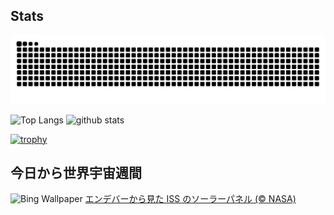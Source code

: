 ## Stats
<picture>
  <source media="(prefers-color-scheme: dark)" srcset="https://raw.githubusercontent.com/ba230t/ba230t/output/github-contribution-grid-snake-dark.svg">
  <source media="(prefers-color-scheme: light)" srcset="https://raw.githubusercontent.com/ba230t/ba230t/output/github-contribution-grid-snake.svg">
  <img alt="github contribution grid snake animation" src="https://raw.githubusercontent.com/ba230t/ba230t/output/github-contribution-grid-snake.svg">
</picture>

<p align="left">
  <img alt="Top Langs" height="150px" src="https://github-readme-stats.vercel.app/api/top-langs/?username=ba230t&layout=compact&theme=transparent" />
  <img alt="github stats" height="150px" src="https://github-readme-stats.vercel.app/api?username=ba230t&theme=transparent" />
</p>

[![trophy](https://github-profile-trophy.vercel.app/?username=ba230t&theme=transparent&column=7)](https://github.com/ryo-ma/github-profile-trophy)


<!-- Bing Wallpaper Start -->
## 今日から世界宇宙週間
![Bing Wallpaper](https://www.bing.com/th?id=OHR.DragonEndeavour_JA-JP7626531843_1920x1080.jpg&rf=LaDigue_1920x1080.jpg&pid=hp)
[エンデバーから見た ISS のソーラーパネル (© NASA)](https://www.bing.com/search?q=+ISS%E3%81%AE%E3%82%BD%E3%83%BC%E3%83%A9%E3%83%BC%E3%83%91%E3%83%8D%E3%83%AB&form=hpcapt&filters=HpDate%3a%2220251003_1500%22)
<!-- Bing Wallpaper End -->
